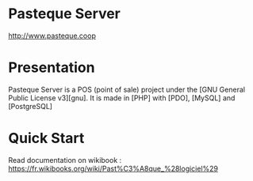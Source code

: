 
Pasteque Server
===============

http://www.pasteque.coop

Presentation
===============

Pasteque Server is a POS (point of sale) project under the [GNU General Public License v3][gnu]. It is made in [PHP] with [PDO], [MySQL] and [PostgreSQL]

Quick Start
===============

Read documentation on wikibook : https://fr.wikibooks.org/wiki/Past%C3%A8que_%28logiciel%29
